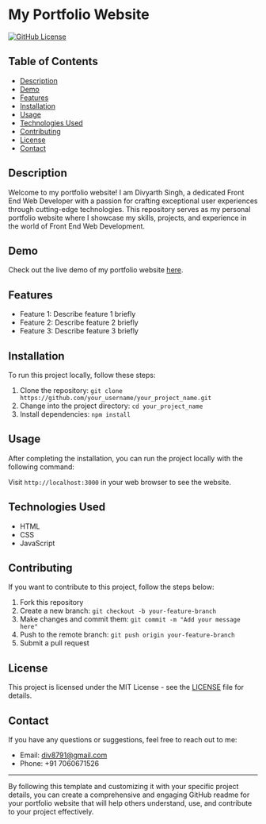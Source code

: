 # My Portfolio Website

[![GitHub License](https://img.shields.io/badge/license-MIT-blue.svg)](https://github.com/your_username/your_project_name/blob/master/LICENSE)

## Table of Contents
- [Description](#description)
- [Demo](#demo)
- [Features](#features)
- [Installation](#installation)
- [Usage](#usage)
- [Technologies Used](#technologies-used)
- [Contributing](#contributing)
- [License](#license)
- [Contact](#contact)

## Description
Welcome to my portfolio website! I am Divyarth Singh, a dedicated Front End Web Developer with a passion for crafting exceptional user experiences through cutting-edge technologies. This repository serves as my personal portfolio website where I showcase my skills, projects, and experience in the world of Front End Web Development.

## Demo
Check out the live demo of my portfolio website [here]([https://your-demo-url.com](https://div8791.github.io/Portfolio/)).

## Features
- Feature 1: Describe feature 1 briefly
- Feature 2: Describe feature 2 briefly
- Feature 3: Describe feature 3 briefly

## Installation
To run this project locally, follow these steps:

1. Clone the repository: `git clone https://github.com/your_username/your_project_name.git`
2. Change into the project directory: `cd your_project_name`
3. Install dependencies: `npm install`

## Usage
After completing the installation, you can run the project locally with the following command:

Visit `http://localhost:3000` in your web browser to see the website.

## Technologies Used
- HTML
- CSS
- JavaScript

## Contributing
If you want to contribute to this project, follow the steps below:

1. Fork this repository
2. Create a new branch: `git checkout -b your-feature-branch`
3. Make changes and commit them: `git commit -m "Add your message here"`
4. Push to the remote branch: `git push origin your-feature-branch`
5. Submit a pull request

## License
This project is licensed under the MIT License - see the [LICENSE](https://github.com/your_username/your_project_name/blob/master/LICENSE) file for details.

## Contact
If you have any questions or suggestions, feel free to reach out to me:

- Email: div8791@gmail.com
- Phone: +91 7060671526

---

By following this template and customizing it with your specific project details, you can create a comprehensive and engaging GitHub readme for your portfolio website that will help others understand, use, and contribute to your project effectively.

